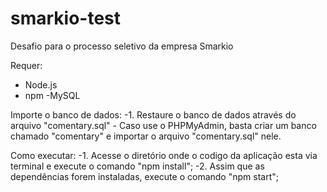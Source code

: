 # smarkio-test
Desafio para o processo seletivo da empresa Smarkio

Requer:
  - Node.js
  - npm
  -MySQL
  
  Importe o banco de dados:
      -1. Restaure o banco de dados através do arquivo "comentary.sql"
        - Caso use o PHPMyAdmin, basta criar um banco chamado "comentary" e importar o arquivo "comentary.sql" nele.
  
  Como executar:
      -1. Acesse o diretório onde o codigo da aplicação esta via terminal e execute o comando "npm install";
      -2. Assim que as dependências forem instaladas, execute o comando "npm start";

